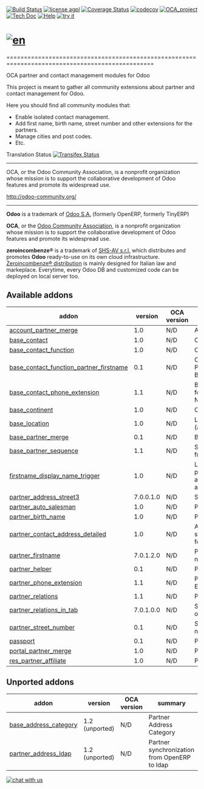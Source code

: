 [![Build Status](https://travis-ci.org/zeroincombenze/partner-contact.svg?branch=7.0)](https://travis-ci.org/zeroincombenze/partner-contact)
[![license agpl](https://img.shields.io/badge/licence-AGPL--3-blue.svg)](http://www.gnu.org/licenses/agpl-3.0.html)
[![Coverage Status](https://coveralls.io/repos/github/zeroincombenze/partner-contact/badge.svg?branch=7.0)](https://coveralls.io/github/zeroincombenze/partner-contact?branch=7.0)
[![codecov](https://codecov.io/gh/zeroincombenze/partner-contact/branch/7.0/graph/badge.svg)](https://codecov.io/gh/zeroincombenze/partner-contact/branch/7.0)
[![OCA_project](http://www.zeroincombenze.it/wp-content/uploads/ci-ct/prd/button-oca-7.svg)](https://github.com/OCA/partner-contact/tree/7.0)
[![Tech Doc](http://www.zeroincombenze.it/wp-content/uploads/ci-ct/prd/button-docs-7.svg)](http://wiki.zeroincombenze.org/en/Odoo/7.0/dev)
[![Help](http://www.zeroincombenze.it/wp-content/uploads/ci-ct/prd/button-help-7.svg)](http://wiki.zeroincombenze.org/en/Odoo/7.0/man/)
[![try it](http://www.zeroincombenze.it/wp-content/uploads/ci-ct/prd/button-try-it-7.svg)](http://erp7.zeroincombenze.it)


[![en](http://www.shs-av.com/wp-content/en_US.png)](http://wiki.zeroincombenze.org/it/Odoo/7.0/man)
================================================================================================
================================================================================================

OCA partner and contact management modules for Odoo

This project is meant to gather all community extensions about partner and contact management for Odoo.

Here you should find all community modules that:

* Enable isolated contact management.
* Add first name, birth name, street number and other extensions for the partners.
* Manage cities and post codes.
* Etc.



Translation Status
[![Transifex Status](https://www.transifex.com/projects/p/OCA-partner-contact-7-0/chart/image_png)](https://www.transifex.com/projects/p/OCA-partner-contact-7-0)

----

OCA, or the Odoo Community Association, is a nonprofit organization whose 
mission is to support the collaborative development of Odoo features and 
promote its widespread use.

http://odoo-community.org/

[//]: # (copyright)

----

**Odoo** is a trademark of [Odoo S.A.](https://www.odoo.com/) (formerly OpenERP, formerly TinyERP)

**OCA**, or the [Odoo Community Association](http://odoo-community.org/), is a nonprofit organization whose
mission is to support the collaborative development of Odoo features and
promote its widespread use.

**zeroincombenze®** is a trademark of [SHS-AV s.r.l.](http://www.shs-av.com/)
which distributes and promotes **Odoo** ready-to-use on its own cloud infrastructure.
[Zeroincombenze® distribution](http://wiki.zeroincombenze.org/en/Odoo)
is mainly designed for Italian law and markeplace.
Everytime, every Odoo DB and customized code can be deployed on local server too.

[//]: # (end copyright)
[//]: # (addons)


Available addons
----------------
addon | version | OCA version | summary
--- | --- | --- | ---
[account_partner_merge](account_partner_merge/) | 1.0 |  N/D  | Account Partner Merge
[base_contact](base_contact/) | 1.0 |  N/D  | Contacts Management
[base_contact_function](base_contact_function/) | 1.0 |  N/D  | Contact by Function
[base_contact_function_partner_firstname](base_contact_function_partner_firstname/) | 0.1 |  N/D  | Contacts by Functions - Partner Firstname Bindings
[base_contact_phone_extension](base_contact_phone_extension/) | 1.1 |  N/D  | Base Contact Bindings for Partner Phone Number Extension
[base_continent](base_continent/) | 1.0 |  N/D  | Continent management
[base_location](base_location/) | 1.0 |  N/D  | Location management (aka Better ZIP)
[base_partner_merge](base_partner_merge/) | 0.1 |  N/D  | Base Partner Merge
[base_partner_sequence](base_partner_sequence/) | 1.1 |  N/D  | Sets customer's code from a sequence
[firstname_display_name_trigger](firstname_display_name_trigger/) | 1.0 |  N/D  | Link module if partner_lastname and account_report_company are installed
[partner_address_street3](partner_address_street3/) | 7.0.0.1.0 |  N/D  | Street3 in addresses
[partner_auto_salesman](partner_auto_salesman/) | 1.0 |  N/D  | Partner auto salesman
[partner_birth_name](partner_birth_name/) | 1.0 |  N/D  | Partner Birth Name
[partner_contact_address_detailed](partner_contact_address_detailed/) | 1.0 |  N/D  | All address data in summarized contact form
[partner_firstname](partner_firstname/) | 7.0.1.2.0 |  N/D  | Partner first name, last name
[partner_helper](partner_helper/) | 0.1 |  N/D  | Partner Helper
[partner_phone_extension](partner_phone_extension/) | 1.1 |  N/D  | Partner Phone Number Extension
[partner_relations](partner_relations/) | 1.1 |  N/D  | Partner relations
[partner_relations_in_tab](partner_relations_in_tab/) | 7.0.1.0.0 |  N/D  | Show partner relations in own tab
[partner_street_number](partner_street_number/) | 0.1 |  N/D  | Split street name and number
[passport](passport/) | 0.1 |  N/D  | Passport Management
[portal_partner_merge](portal_partner_merge/) | 1.0 |  N/D  | Portal Partner Merge
[res_partner_affiliate](res_partner_affiliate/) | 1.0 |  N/D  | Partner Affiliates


Unported addons
---------------
addon | version | OCA version | summary
--- | --- | --- | ---
[base_address_category](__unported__/base_address_category/) | 1.2 (unported) |  N/D  | Partner Address Category
[partner_address_ldap](__unported__/partner_address_ldap/) | 1.2 (unported) |  N/D  | Partner synchronization from OpenERP to ldap

[//]: # (end addons)

[![chat with us](https://www.shs-av.com/wp-content/chat_with_us.gif)](https://tawk.to/85d4f6e06e68dd4e358797643fe5ee67540e408b)
